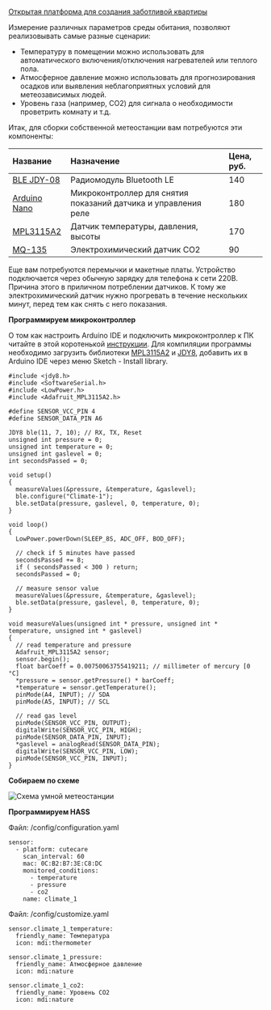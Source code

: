 [Открытая платформа для создания заботливой квартиры](http://cutecare.ru)

Измерение различных параметров среды обитания, позволяют реализовывать самые разные сценарии:

* Температуру в помещении можно использовать для автоматического включения/отключения нагревателей или теплого пола.
* Атмосферное давление можно использовать для прогнозирования осадков или выявления неблагоприятных условий для метеозависимых людей.
* Уровень газа (например, CO2) для сигнала о необходимости проветрить комнату и т.д.

Итак, для сборки собственной метеостанции вам потребуются эти компоненты:

|Название|Назначение|Цена, руб.|
| :----------- |:----------- |:----------- |
|[BLE JDY-08](https://rover.ebay.com/rover/1/711-53200-19255-0/1?icep_id=114&ipn=icep&toolid=20004&campid=5338218090&mpre=https%3A%2F%2Fwww.ebay.com%2Fitm%2FBluetooth-4-0-BLE-Low-Power-CC2541-JDY-08-Support-Airsync-iBeacon-Module%2F322511962233%3FssPageName%3DSTRK%253AMEBIDX%253AIT%26_trksid%3Dp2057872.m2749.l2649)|Радиомодуль Bluetooth LE|140|
|[Arduino Nano](https://www.ebay.com/itm/Nano-V3-0-ATmega328P-CH340G-5V-16M-MINI-USB-Nano-V3-0-Compatible-to-Arduino/253141071056?ssPageName=STRK%3AMEBIDX%3AIT&_trksid=p2057872.m2749.l2649)|Микроконтроллер для снятия показаний датчика и управления реле|180|
|[MPL3115A2](https://rover.ebay.com/rover/1/711-53200-19255-0/1?icep_id=114&ipn=icep&toolid=20004&campid=5338218090&mpre=https%3A%2F%2Fwww.ebay.com%2Fitm%2FMPL3115A2-IIC-I2C-Intelligent-Temperature-Pressure-Altitude-Sensor-For-Arduino%2F401347699449%3FssPageName%3DSTRK%253AMEBIDX%253AIT%26_trksid%3Dp2057872.m2749.l2649)|Датчик температуры, давления, высоты|170|
|[MQ-135](https://rover.ebay.com/rover/1/711-53200-19255-0/1?icep_id=114&ipn=icep&toolid=20004&campid=5338218090&mpre=https%3A%2F%2Fwww.ebay.com%2Fitm%2F2PCS-MQ135-MQ-135-Air-Quality-Sensor-Hazardous-Gas-Detection-Module-Arduino%2F181846910843%3FssPageName%3DSTRK%253AMEBIDX%253AIT%26_trksid%3Dp2057872.m2749.l2649)|Электрохимический датчик CO2|90|

Еще вам потребуются перемычки и макетные платы. Устройство подключается через обычную зарядку для телефона к сети 220В. Причина этого в приличном потреблении датчиков. К тому же электрохимический датчик нужно прогревать в течение нескольких минут, перед тем как снять с него показания.

**Программируем микроконтроллер**

О том как настроить Arduino IDE и подключить микроконтроллер к ПК читайте в этой коротенькой [инструкции](http://cutecare.readthedocs.io/ru/master/%D0%9C%D0%B8%D0%BA%D1%80%D0%BE%D0%BA%D0%BE%D0%BD%D1%82%D1%80%D0%BE%D0%BB%D0%BB%D0%B5%D1%80%D1%8B/#arduino-nano).
Для компиляции программы необходимо загрузить библиотеки [MPL3115A2](https://github.com/adafruit/Adafruit_MPL3115A2_Library/archive/master.zip) и [JDY8](https://github.com/cutecare/jdy8/archive/master.zip), добавить их в Arduino IDE через меню Sketch - Install library.

```
#include <jdy8.h>
#include <SoftwareSerial.h>
#include <LowPower.h>
#include <Adafruit_MPL3115A2.h>

#define SENSOR_VCC_PIN 4
#define SENSOR_DATA_PIN A6

JDY8 ble(11, 7, 10); // RX, TX, Reset
unsigned int pressure = 0;
unsigned int temperature = 0;
unsigned int gaslevel = 0;
int secondsPassed = 0;

void setup() 
{
  measureValues(&pressure, &temperature, &gaslevel);
  ble.configure("Climate-1");
  ble.setData(pressure, gaslevel, 0, temperature, 0);
}

void loop() 
{
  LowPower.powerDown(SLEEP_8S, ADC_OFF, BOD_OFF);

  // check if 5 minutes have passed
  secondsPassed += 8;
  if ( secondsPassed < 300 ) return;
  secondsPassed = 0;

  // measure sensor value
  measureValues(&pressure, &temperature, &gaslevel);
  ble.setData(pressure, gaslevel, 0, temperature, 0);
}

void measureValues(unsigned int * pressure, unsigned int * temperature, unsigned int * gaslevel) 
{
  // read temperature and pressure
  Adafruit_MPL3115A2 sensor;
  sensor.begin();
  float barCoeff = 0.00750063755419211; // millimeter of mercury [0 °C]
  *pressure = sensor.getPressure() * barCoeff;
  *temperature = sensor.getTemperature();
  pinMode(A4, INPUT); // SDA
  pinMode(A5, INPUT); // SCL

  // read gas level  
  pinMode(SENSOR_VCC_PIN, OUTPUT);
  digitalWrite(SENSOR_VCC_PIN, HIGH);
  pinMode(SENSOR_DATA_PIN, INPUT);
  *gaslevel = analogRead(SENSOR_DATA_PIN);
  digitalWrite(SENSOR_VCC_PIN, LOW);
  pinMode(SENSOR_VCC_PIN, INPUT);
}
```

**Собираем по схеме**

![Схема умной метеостанции](https://github.com/cutecare/cutecare-docs/blob/master/images/Meteostation_bb.png?raw=true)

**Программируем HASS**

Файл: /config/configuration.yaml

```
sensor:
  - platform: cutecare
    scan_interval: 60
    mac: 0C:B2:B7:3E:C8:DC
    monitored_conditions:
      - temperature
      - pressure
      - co2
    name: climate_1
```

Файл: /config/customize.yaml

```
sensor.climate_1_temperature:
  friendly_name: Температура
  icon: mdi:thermometer

sensor.climate_1_pressure:
  friendly_name: Атмосферное давление
  icon: mdi:nature

sensor.climate_1_co2:
  friendly_name: Уровень CO2
  icon: mdi:nature
```
